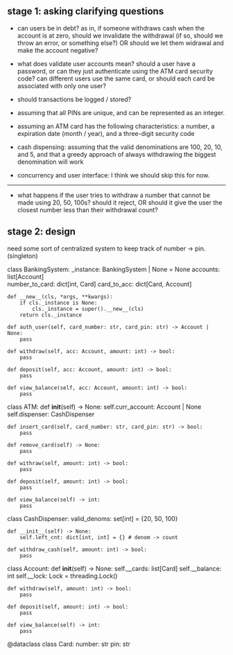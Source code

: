## stage 1: asking clarifying questions

- can users be in debt? as in, if someone withdraws cash when the account is at
zero, should we invalidate the withdrawal (if so, should we throw an error, or
something else?) OR should we let them widrawal and make the account negative?
- what does validate user accounts mean? should a user have a password, or can
they just authenticate using the ATM card security code? can different users use
the same card, or should each card be associated with only one user?
- should transactions be logged / stored?

- assuming that all PINs are unique, and can be represented as an integer.
- assuming an ATM card has the following characteristics: a number, a expiration
date (month / year), and a three-digit security code

- cash dispensing: assuming that the valid denominations are 100, 20, 10, and 5,
and that a greedy approach of always withdrawing the biggest denomination will
work
- concurrency and user interface: I think we should skip this for now.

---

- what happens if the user tries to withdraw a number that cannot be made using
20, 50, 100s? should it reject, OR should it give the user the closest number
less than their withdrawal count? 


## stage 2: design

need some sort of centralized system to keep track of number -> pin. (singleton)

class BankingSystem:
    _instance: BankingSystem | None = None
    accounts: list[Account]  
    number_to_card: dict[int, Card]
    card_to_acc: dict[Card, Account]

    def __new__(cls, *args, **kwargs):
        if cls._instance is None:
            cls._instance = super().__new__(cls)
        return cls._instance

    def auth_user(self, card_number: str, card_pin: str) -> Account | None:
        pass

    def withdraw(self, acc: Account, amount: int) -> bool:
        pass

    def deposit(self, acc: Account, amount: int) -> bool:
        pass

    def view_balance(self, acc: Account, amount: int) -> bool:
        pass


class ATM: 
    def __init__(self) -> None:
        self.curr_account: Account | None
        self.dispenser: CashDispenser

    def insert_card(self, card_number: str, card_pin: str) -> bool:
        pass
    
    def remove_card(self) -> None:
        pass

    def withraw(self, amount: int) -> bool:
        pass

    def deposit(self, amount: int) -> bool:
        pass

    def view_balance(self) -> int:
        pass

class CashDispenser:
    valid_denoms: set[int] = {20, 50, 100} 

    def __init__(self) -> None:
        self.left_cnt: dict[int, int] = {} # denom -> count

    def withdraw_cash(self, amount: int) -> bool:
        pass


class Account: 
    def __init__(self) -> None:
        self.__cards: list[Card]
        self.__balance: int
        self.__lock: Lock = threading.Lock()

    def withdraw(self, amount: int) -> bool:
        pass

    def deposit(self, amount: int) -> bool:
        pass
    
    def view_balance(self) -> int:
        pass


@dataclass
class Card:
    number: str
    pin: str
